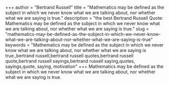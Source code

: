 +++
author = "Bertrand Russell"
title = "Mathematics may be defined as the subject in which we never know what we are talking about, nor whether what we are saying is true."
description = "the best Bertrand Russell Quote: Mathematics may be defined as the subject in which we never know what we are talking about, nor whether what we are saying is true."
slug = "mathematics-may-be-defined-as-the-subject-in-which-we-never-know-what-we-are-talking-about-nor-whether-what-we-are-saying-is-true"
keywords = "Mathematics may be defined as the subject in which we never know what we are talking about, nor whether what we are saying is true.,bertrand russell,bertrand russell quotes,bertrand russell quote,bertrand russell sayings,bertrand russell saying,quotes, sayings,quote, saying, motivation"
+++
Mathematics may be defined as the subject in which we never know what we are talking about, nor whether what we are saying is true.
